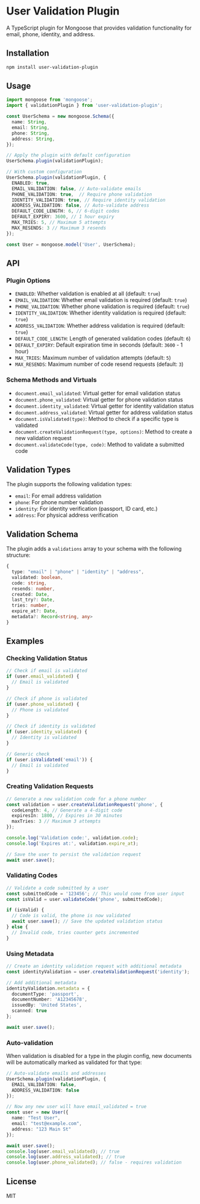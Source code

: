 # User Validation Plugin

A TypeScript plugin for Mongoose that provides validation functionality for email, phone, identity, and address.

## Installation

```bash
npm install user-validation-plugin
```

## Usage

```typescript
import mongoose from 'mongoose';
import { validationPlugin } from 'user-validation-plugin';

const UserSchema = new mongoose.Schema({
  name: String,
  email: String,
  phone: String,
  address: String,
});

// Apply the plugin with default configuration
UserSchema.plugin(validationPlugin);

// With custom configuration
UserSchema.plugin(validationPlugin, {
  ENABLED: true,
  EMAIL_VALIDATION: false, // Auto-validate emails
  PHONE_VALIDATION: true,  // Require phone validation
  IDENTITY_VALIDATION: true, // Require identity validation
  ADDRESS_VALIDATION: false, // Auto-validate address
  DEFAULT_CODE_LENGTH: 6, // 6-digit codes
  DEFAULT_EXPIRY: 3600, // 1 hour expiry
  MAX_TRIES: 5, // Maximum 5 attempts
  MAX_RESENDS: 3 // Maximum 3 resends
});

const User = mongoose.model('User', UserSchema);
```

## API

### Plugin Options

- `ENABLED`: Whether validation is enabled at all (default: `true`)
- `EMAIL_VALIDATION`: Whether email validation is required (default: `true`)
- `PHONE_VALIDATION`: Whether phone validation is required (default: `true`)
- `IDENTITY_VALIDATION`: Whether identity validation is required (default: `true`)
- `ADDRESS_VALIDATION`: Whether address validation is required (default: `true`)
- `DEFAULT_CODE_LENGTH`: Length of generated validation codes (default: `6`)
- `DEFAULT_EXPIRY`: Default expiration time in seconds (default: `3600` - 1 hour)
- `MAX_TRIES`: Maximum number of validation attempts (default: `5`)
- `MAX_RESENDS`: Maximum number of code resend requests (default: `3`)

### Schema Methods and Virtuals

- `document.email_validated`: Virtual getter for email validation status
- `document.phone_validated`: Virtual getter for phone validation status
- `document.identity_validated`: Virtual getter for identity validation status
- `document.address_validated`: Virtual getter for address validation status
- `document.isValidated(type)`: Method to check if a specific type is validated
- `document.createValidationRequest(type, options)`: Method to create a new validation request
- `document.validateCode(type, code)`: Method to validate a submitted code

## Validation Types

The plugin supports the following validation types:
- `email`: For email address validation
- `phone`: For phone number validation
- `identity`: For identity verification (passport, ID card, etc.)
- `address`: For physical address verification

## Validation Schema

The plugin adds a `validations` array to your schema with the following structure:

```typescript
{
  type: "email" | "phone" | "identity" | "address",
  validated: boolean,
  code: string,
  resends: number,
  created: Date,
  last_try?: Date,
  tries: number,
  expire_at?: Date,
  metadata?: Record<string, any>
}
```

## Examples

### Checking Validation Status

```typescript
// Check if email is validated
if (user.email_validated) {
  // Email is validated
}

// Check if phone is validated 
if (user.phone_validated) {
  // Phone is validated
}

// Check if identity is validated
if (user.identity_validated) {
  // Identity is validated
}

// Generic check
if (user.isValidated('email')) {
  // Email is validated
}
```

### Creating Validation Requests

```typescript
// Generate a new validation code for a phone number
const validation = user.createValidationRequest('phone', {
  codeLength: 4, // Generate a 4-digit code
  expiresIn: 1800, // Expires in 30 minutes
  maxTries: 3 // Maximum 3 attempts
});

console.log('Validation code:', validation.code);
console.log('Expires at:', validation.expire_at);

// Save the user to persist the validation request
await user.save();
```

### Validating Codes

```typescript
// Validate a code submitted by a user
const submittedCode = '123456'; // This would come from user input
const isValid = user.validateCode('phone', submittedCode);

if (isValid) {
  // Code is valid, the phone is now validated
  await user.save(); // Save the updated validation status
} else {
  // Invalid code, tries counter gets incremented
}
```

### Using Metadata

```typescript
// Create an identity validation request with additional metadata
const identityValidation = user.createValidationRequest('identity');

// Add additional metadata
identityValidation.metadata = {
  documentType: 'passport',
  documentNumber: 'A12345678',
  issuedBy: 'United States',
  scanned: true
};

await user.save();
```

### Auto-validation

When validation is disabled for a type in the plugin config, new documents will be automatically marked as validated for that type:

```typescript
// Auto-validate emails and addresses
UserSchema.plugin(validationPlugin, {
  EMAIL_VALIDATION: false,
  ADDRESS_VALIDATION: false
});

// Now any new user will have email_validated = true
const user = new User({
  name: "Test User",
  email: "test@example.com",
  address: "123 Main St"
});

await user.save();
console.log(user.email_validated); // true
console.log(user.address_validated); // true
console.log(user.phone_validated); // false - requires validation
```

## License

MIT